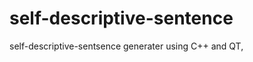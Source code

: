 self-descriptive-sentence
=========================

self-descriptive-sentsence generater using C++ and QT,
